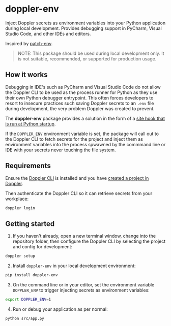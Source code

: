 # doppler-env

Inject Doppler secrets as environment variables into your Python application during local development. Provides debugging support in PyCharm, Visual Studio Code, and other IDEs and editors.

Inspired by [patch-env](https://github.com/caricalabs/patch-env).

> NOTE: This package should be used during local development only. It is not suitable, recommended, or supported for production usage.

## How it works

Debugging in IDE's such as PyCharm and Visual Studio Code do not allow the Doppler CLI to be used as the process runner for Python as they use their own Python debugger entrypoint. This often forces developers to resort to insecure practices such saving Doppler secrets to an `.env` file during development, the very problem Doppler was created to prevent.

The **doppler-env** package provides a solution in the form of a [site hook that is run at Python startup](https://docs.python.org/3/library/site.html).

If the `DOPPLER_ENV` environment variable is set, the package will call out to the Doppler CLI to fetch secrets for the project and inject them as environment variables into the process spwawned by the commmand line or IDE with your secrets never touching the file system.

## Requirements

Ensure the [Doppler CLI](https://docs.doppler.com/docs/enclave-installation) is installed and you have [created a project in Doppler](https://docs.doppler.com/docs/enclave-project-setup).

Then authenticate the Doppler CLI so it can retrieve secrets from your workplace:

```sh
doppler login
```

## Getting started

1. If you haven't already, open a new terminal window, change into the repository folder, then configure the Doppler CLI by selecting the project and config for development:

```sh
doppler setup
```

2. Install `doppler-env` in your local development environment:

```sh
pip install doppler-env
```

3. On the command line or in your editor, set the environment variable `DOPPLER_ENV` to trigger injecting secrets as environment variables:

```sh
export DOPPLER_ENV=1
```

4. Run or debug your application as per normal:

```sh
python src/app.py
```
